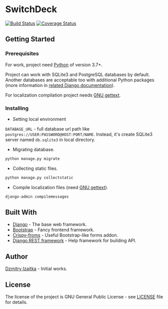 # SwitchDeck
[![Build Status](https://travis-ci.org/dem214/switchdeck.svg?branch=master)](https://travis-ci.org/dem214/switchdeck)
[![Coverage Status](https://coveralls.io/repos/github/dem214/switchdeck/badge.svg?branch=master)](https://coveralls.io/github/dem214/switchdeck?branch=master)

## Getting Started

### Prerequisites

For work, project need [Python] of version 3.7+.

Project can work with SQLite3 and PostgreSQL databases by default.
Another databases are acceptable too with additional Python packages
(more information in
[related Django documentation](https://docs.djangoproject.com/en/2.2/ref/databases/)).

For localization compilation project needs [GNU gettext].

### Installing

* Setting local environment

`DATABASE_URL` -  full database url path like
`postgres://USER:PASSWORD@HOST:PORT/NAME`.
Instead, it's create SQLite3 server named `db.sqlite3` in local directory.


* Migrating database.

```bash
python manage.py migrate
```

* Collecting static files.

```bash
python manage.py collectstatic
```

* Compile localization files (need [GNU gettext]).

```bash
django-admin compilemessages
```

## Built With

* [Django] - The base web framework.
* [Bootstrap] - Fancy frontend framework.
* [Crispy-froms] - Useful Bootstrap-like forms addon.
* [Django REST framework] - Help framework for building API.

## Author

[Dzmitry Izaitka](https://github.com/dem214) - Initial works.

## License

The license of the project is GNU General Public License - see [LICENSE](LICENSE) file for details.

[Bootstrap]: https://getbootstrap.com/ "https://getbootstrap.com/"
[Crispy-froms]: https://django-crispy-forms.readthedocs.io/en/latest/ "https://django-crispy-forms.readthedocs.io/en/latest/"
[Django]: https://www.djangoproject.com/ "https://www.djangoproject.com/"
[Django REST framework]: https://www.django-rest-framework.org/ "https://www.django-rest-framework.org/"
[GNU gettext]: https://www.gnu.org/software/gettext/ "https://www.gnu.org/software/gettext/"
[Python]: https://www.python.org/ "https://www.python.org/"
